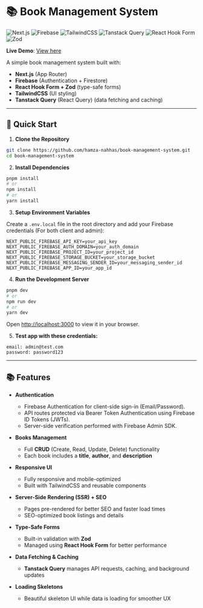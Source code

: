 # 📚 Book Management System

![Next.js](https://img.shields.io/badge/Next.js-000?logo=next.js&logoColor=white)
![Firebase](https://img.shields.io/badge/Firebase-ffca28?logo=firebase&logoColor=black)
![TailwindCSS](https://img.shields.io/badge/TailwindCSS-06b6d4?logo=tailwindcss&logoColor=white)
![Tanstack Query](https://img.shields.io/badge/Tanstack_Query-FF4154?logo=react-query&logoColor=white)
![React Hook Form](https://img.shields.io/badge/React_Hook_Form-EC5990?logo=reacthookform&logoColor=white)
![Zod](https://img.shields.io/badge/Zod-5B21B6?style=flat&logo=Zod&logoColor=white)

**Live Demo**: [View here](https://book-management-system-vqxl.vercel.app/)

A simple book management system built with:

- **Next.js** (App Router)
- **Firebase** (Authentication + Firestore)
- **React Hook Form + Zod** (type-safe forms)
- **TailwindCSS** (UI styling)
- **Tanstack Query** (React Query) (data fetching and caching)

---

## 🚀 Quick Start

1. **Clone the Repository**

```bash
git clone https://github.com/hamza-nahhas/book-management-system.git
cd book-management-system
```

2. **Install Dependencies**

```bash
pnpm install
# or
npm install
# or
yarn install
```

3. **Setup Environment Variables**

Create a `.env.local` file in the root directory and add your Firebase credentials (For both client and admin):

```env
NEXT_PUBLIC_FIREBASE_API_KEY=your_api_key
NEXT_PUBLIC_FIREBASE_AUTH_DOMAIN=your_auth_domain
NEXT_PUBLIC_FIREBASE_PROJECT_ID=your_project_id
NEXT_PUBLIC_FIREBASE_STORAGE_BUCKET=your_storage_bucket
NEXT_PUBLIC_FIREBASE_MESSAGING_SENDER_ID=your_messaging_sender_id
NEXT_PUBLIC_FIREBASE_APP_ID=your_app_id
```

4. **Run the Development Server**

```bash
pnpm dev
# or
npm run dev
# or
yarn dev
```

Open [http://localhost:3000](http://localhost:3000) to view it in your browser.

5. **Test app with these credentials:**
```
email: admin@test.com
password: password123
```
---

## 📚 Features

- **Authentication**

  - Firebase Authentication for client-side sign-in (Email/Password).
  - API routes protected via Bearer Token Authentication using Firebase ID Tokens (JWTs).
  - Server-side verification performed with Firebase Admin SDK.

- **Books Management**

  - Full **CRUD** (Create, Read, Update, Delete) functionality
  - Each book includes a **title**, **author**, and **description**

- **Responsive UI**

  - Fully responsive and mobile-optimized
  - Built with TailwindCSS and reusable components

- **Server-Side Rendering (SSR) + SEO**

  - Pages pre-rendered for better SEO and faster load times
  - SEO-optimized book listings and details

- **Type-Safe Forms**

  - Built-in validation with **Zod**
  - Managed using **React Hook Form** for better performance

- **Data Fetching & Caching**

  - **Tanstack Query** manages API requests, caching, and background updates

- **Loading Skeletons**
  - Beautiful skeleton UI while data is loading for smoother UX
